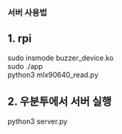 ### 서버 사용법
## 1. rpi 
sudo insmode buzzer_device.ko <br>
sudo ./app <br>
python3 mlx90640_read.py



## 2. 우분투에서 서버 실행
python3 server.py

